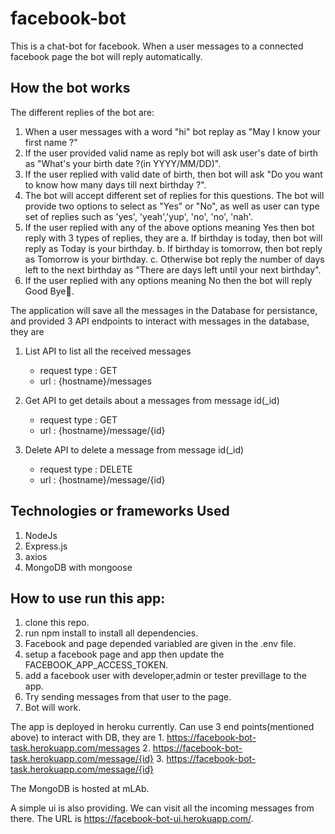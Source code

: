 # facebook-bot
This is a chat-bot for facebook. When a user messages to a connected facebook page the bot will reply automatically.

## How the bot works
The different replies of the bot are:
1. When a user messages with a word "hi" bot replay as "May I know your first name ?"
2. If the user provided valid name as reply bot will ask user's date of birth as "What's your birth date ?(in YYYY/MM/DD)".
3. If the user replied with valid date of birth, then bot will ask "Do you want to know how many days till next birthday ?".
4. The bot will accept different set of replies for this questions. The bot will provide two options to select as "Yes" or "No", as well as user can type set of replies such as 'yes', 'yeah','yup', 'no', 'no', 'nah'.
5. If the user replied with any of the above options meaning Yes then bot reply with 3 types of replies, they are 
    a. If birthday is today, then bot will reply as Today is your birthday.
    b. If birthday is tomorrow, then bot reply as Tomorrow is your birthday. c. Otherwise bot reply the number of days left to the next birthday as "There are <N> days left until your next birthday".
6. If the user replied with any options meaning No then the bot will reply Good Bye👋.

The application will save all the messages in the Database for persistance, and provided 3 API endpoints to interact with messages in the database, they are
1. List API to list all the received messages 
   - request type : GET
   - url : {hostname}/messages

2. Get API to get details about a messages from message id(_id)
   - request type : GET
   - url : {hostname}/message/{id} 

3. Delete API to delete a message from message id(_id) 
   - request type : DELETE
   - url : {hostname}/message/{id}

## Technologies or frameworks Used
1. NodeJs
2. Express.js
3. axios
4. MongoDB with mongoose

## How to use run this app: 
1. clone this repo.
2. run npm install to install all dependencies.
3. Facebook and page depended variabled are given in the .env file.
4. setup a facebook page and app then update the FACEBOOK_APP_ACCESS_TOKEN.
5. add a facebook user with developer,admin or tester previllage to the app.
6. Try sending messages from that user to the page.
7. Bot will work.


The app is deployed in heroku currently. Can use 3 end points(mentioned above) to interact with DB, they are
    1. https://facebook-bot-task.herokuapp.com/messages
    2. https://facebook-bot-task.herokuapp.com/message/{id} 
    3. https://facebook-bot-task.herokuapp.com/message/{id}

The MongoDB is hosted at mLAb.

A simple ui is also providing. We can visit all the incoming messages from there. The URL is https://facebook-bot-ui.herokuapp.com/.
